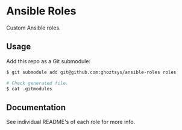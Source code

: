 # Ansible Roles

Custom Ansible roles.

## Usage

Add this repo as a Git submodule:

```sh
$ git submodule add git@github.com:ghoztsys/ansible-roles roles

# Check generated file.
$ cat .gitmodules
```

## Documentation

See individual README's of each role for more info.
